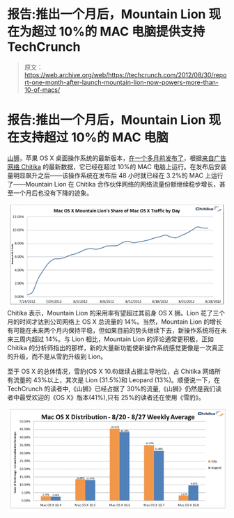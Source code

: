 # 报告:推出一个月后，Mountain Lion 现在为超过 10%的 MAC 电脑提供支持 TechCrunch

> 原文：<https://web.archive.org/web/https://techcrunch.com/2012/08/30/report-one-month-after-launch-mountain-lion-now-powers-more-than-10-of-macs/>

# 报告:推出一个月后，Mountain Lion 现在支持超过 10%的 MAC 电脑

[山狮](https://web.archive.org/web/20230127141211/http://www.apple.com/osx/)，苹果 OS X 桌面操作系统的最新版本，[在一个多月前发布了](https://web.archive.org/web/20230127141211/https://techcrunch.com/2012/07/25/os-x-mountain-lion-review/)，根据[来自](https://web.archive.org/web/20230127141211/http://insights.chitika.com/2012/mountain-lion-adoption-update)[广告网络 Chitika](https://web.archive.org/web/20230127141211/http://chitika.com/) 的最新数据，它已经在超过 10%的 MAC 电脑上运行。在发布后安装量明显飙升之后——该操作系统在发布后 48 小时就已经在 3.2%的 MAC 上运行了——Mountain Lion 在 Chitika 合作伙伴网络的网络流量份额继续稳步增长，甚至一个月后也没有下降的迹象。

[![](img/388dd48759e0aca87f2abd12a9f7077f.png "Mountain_Lion_Adoption_one_month")](https://web.archive.org/web/20230127141211/https://techcrunch.com/2012/08/30/report-one-month-after-launch-mountain-lion-now-powers-more-than-10-of-macs/mountain_lion_adoption_one_month/)Chitika 表示，Mountain Lion 的采用率有望超过其前身 OS X 狮。Lion 花了三个月的时间才达到公司网络上 OS X 总流量的 14%。当然，Mountain Lion 的增长有可能在未来两个月内保持平稳，但如果目前的势头继续下去，新操作系统将在未来三周内超过 14%。与 Lion 相比，Mountain Lion 的评论通常更积极，正如 Chitika 的分析师指出的那样，新的大量新功能使新操作系统感觉更像是一次真正的升级，而不是从雪豹升级到 Lion。

至于 OS X 的总体情况，雪豹(OS X 10.6)继续占据主导地位，占 Chitika 网络所有流量的 43%以上，其次是 Lion (31.5%)和 Leopard (13%)。顺便说一下，在 TechCrunch 的读者中,《山狮》已经占据了 30%的流量,《山狮》仍然是我们读者中最受欢迎的《OS X》版本(41%),只有 25%的读者还在使用《雪豹》。

[![](img/49a7608793105a7193ed69f9fdab225a.png "OSX_Adoption_Revisited_8-12")](https://web.archive.org/web/20230127141211/https://techcrunch.com/2012/08/30/report-one-month-after-launch-mountain-lion-now-powers-more-than-10-of-macs/osx_adoption_revisited_8-12/)